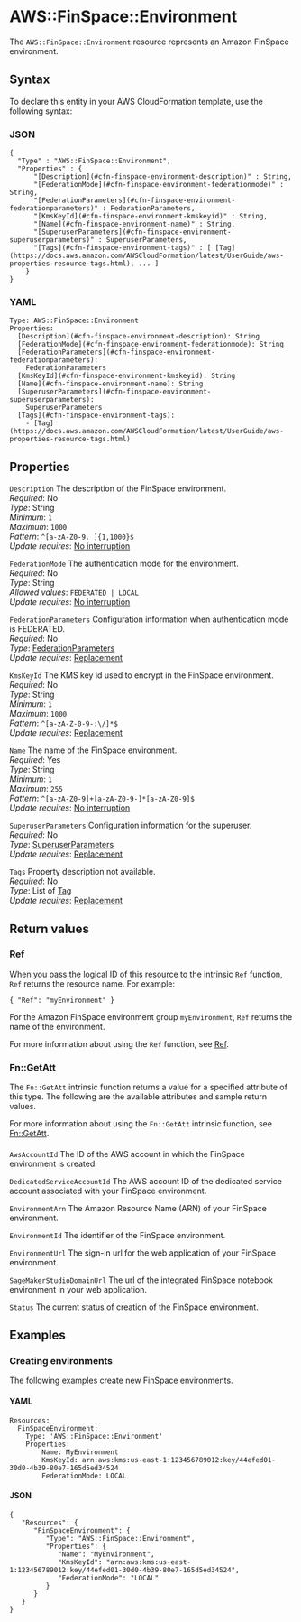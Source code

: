 # AWS::FinSpace::Environment<a name="aws-resource-finspace-environment"></a>

 The `AWS::FinSpace::Environment` resource represents an Amazon FinSpace environment\. 

## Syntax<a name="aws-resource-finspace-environment-syntax"></a>

To declare this entity in your AWS CloudFormation template, use the following syntax:

### JSON<a name="aws-resource-finspace-environment-syntax.json"></a>

```
{
  "Type" : "AWS::FinSpace::Environment",
  "Properties" : {
      "[Description](#cfn-finspace-environment-description)" : String,
      "[FederationMode](#cfn-finspace-environment-federationmode)" : String,
      "[FederationParameters](#cfn-finspace-environment-federationparameters)" : FederationParameters,
      "[KmsKeyId](#cfn-finspace-environment-kmskeyid)" : String,
      "[Name](#cfn-finspace-environment-name)" : String,
      "[SuperuserParameters](#cfn-finspace-environment-superuserparameters)" : SuperuserParameters,
      "[Tags](#cfn-finspace-environment-tags)" : [ [Tag](https://docs.aws.amazon.com/AWSCloudFormation/latest/UserGuide/aws-properties-resource-tags.html), ... ]
    }
}
```

### YAML<a name="aws-resource-finspace-environment-syntax.yaml"></a>

```
Type: AWS::FinSpace::Environment
Properties: 
  [Description](#cfn-finspace-environment-description): String
  [FederationMode](#cfn-finspace-environment-federationmode): String
  [FederationParameters](#cfn-finspace-environment-federationparameters): 
    FederationParameters
  [KmsKeyId](#cfn-finspace-environment-kmskeyid): String
  [Name](#cfn-finspace-environment-name): String
  [SuperuserParameters](#cfn-finspace-environment-superuserparameters): 
    SuperuserParameters
  [Tags](#cfn-finspace-environment-tags): 
    - [Tag](https://docs.aws.amazon.com/AWSCloudFormation/latest/UserGuide/aws-properties-resource-tags.html)
```

## Properties<a name="aws-resource-finspace-environment-properties"></a>

`Description`  <a name="cfn-finspace-environment-description"></a>
The description of the FinSpace environment\.  
*Required*: No  
*Type*: String  
*Minimum*: `1`  
*Maximum*: `1000`  
*Pattern*: `^[a-zA-Z0-9. ]{1,1000}$`  
*Update requires*: [No interruption](https://docs.aws.amazon.com/AWSCloudFormation/latest/UserGuide/using-cfn-updating-stacks-update-behaviors.html#update-no-interrupt)

`FederationMode`  <a name="cfn-finspace-environment-federationmode"></a>
The authentication mode for the environment\.  
*Required*: No  
*Type*: String  
*Allowed values*: `FEDERATED | LOCAL`  
*Update requires*: [No interruption](https://docs.aws.amazon.com/AWSCloudFormation/latest/UserGuide/using-cfn-updating-stacks-update-behaviors.html#update-no-interrupt)

`FederationParameters`  <a name="cfn-finspace-environment-federationparameters"></a>
Configuration information when authentication mode is FEDERATED\.  
*Required*: No  
*Type*: [FederationParameters](aws-properties-finspace-environment-federationparameters.md)  
*Update requires*: [Replacement](https://docs.aws.amazon.com/AWSCloudFormation/latest/UserGuide/using-cfn-updating-stacks-update-behaviors.html#update-replacement)

`KmsKeyId`  <a name="cfn-finspace-environment-kmskeyid"></a>
The KMS key id used to encrypt in the FinSpace environment\.  
*Required*: No  
*Type*: String  
*Minimum*: `1`  
*Maximum*: `1000`  
*Pattern*: `^[a-zA-Z-0-9-:\/]*$`  
*Update requires*: [Replacement](https://docs.aws.amazon.com/AWSCloudFormation/latest/UserGuide/using-cfn-updating-stacks-update-behaviors.html#update-replacement)

`Name`  <a name="cfn-finspace-environment-name"></a>
The name of the FinSpace environment\.  
*Required*: Yes  
*Type*: String  
*Minimum*: `1`  
*Maximum*: `255`  
*Pattern*: `^[a-zA-Z0-9]+[a-zA-Z0-9-]*[a-zA-Z0-9]$`  
*Update requires*: [No interruption](https://docs.aws.amazon.com/AWSCloudFormation/latest/UserGuide/using-cfn-updating-stacks-update-behaviors.html#update-no-interrupt)

`SuperuserParameters`  <a name="cfn-finspace-environment-superuserparameters"></a>
Configuration information for the superuser\.  
*Required*: No  
*Type*: [SuperuserParameters](aws-properties-finspace-environment-superuserparameters.md)  
*Update requires*: [Replacement](https://docs.aws.amazon.com/AWSCloudFormation/latest/UserGuide/using-cfn-updating-stacks-update-behaviors.html#update-replacement)

`Tags`  <a name="cfn-finspace-environment-tags"></a>
Property description not available\.  
*Required*: No  
*Type*: List of [Tag](https://docs.aws.amazon.com/AWSCloudFormation/latest/UserGuide/aws-properties-resource-tags.html)  
*Update requires*: [Replacement](https://docs.aws.amazon.com/AWSCloudFormation/latest/UserGuide/using-cfn-updating-stacks-update-behaviors.html#update-replacement)

## Return values<a name="aws-resource-finspace-environment-return-values"></a>

### Ref<a name="aws-resource-finspace-environment-return-values-ref"></a>

When you pass the logical ID of this resource to the intrinsic `Ref` function, `Ref` returns the resource name\. For example:

 `{ "Ref": "myEnvironment" }` 

For the Amazon FinSpace environment group `myEnvironment`, `Ref` returns the name of the environment\.

For more information about using the `Ref` function, see [Ref](https://docs.aws.amazon.com/AWSCloudFormation/latest/UserGuide/intrinsic-function-reference-ref.html)\.

### Fn::GetAtt<a name="aws-resource-finspace-environment-return-values-fn--getatt"></a>

The `Fn::GetAtt` intrinsic function returns a value for a specified attribute of this type\. The following are the available attributes and sample return values\.

For more information about using the `Fn::GetAtt` intrinsic function, see [Fn::GetAtt](https://docs.aws.amazon.com/AWSCloudFormation/latest/UserGuide/intrinsic-function-reference-getatt.html)\.

#### <a name="aws-resource-finspace-environment-return-values-fn--getatt-fn--getatt"></a>

`AwsAccountId`  <a name="AwsAccountId-fn::getatt"></a>
The ID of the AWS account in which the FinSpace environment is created\. 

`DedicatedServiceAccountId`  <a name="DedicatedServiceAccountId-fn::getatt"></a>
The AWS account ID of the dedicated service account associated with your FinSpace environment\. 

`EnvironmentArn`  <a name="EnvironmentArn-fn::getatt"></a>
The Amazon Resource Name \(ARN\) of your FinSpace environment\. 

`EnvironmentId`  <a name="EnvironmentId-fn::getatt"></a>
The identifier of the FinSpace environment\. 

`EnvironmentUrl`  <a name="EnvironmentUrl-fn::getatt"></a>
The sign\-in url for the web application of your FinSpace environment\. 

`SageMakerStudioDomainUrl`  <a name="SageMakerStudioDomainUrl-fn::getatt"></a>
The url of the integrated FinSpace notebook environment in your web application\. 

`Status`  <a name="Status-fn::getatt"></a>
The current status of creation of the FinSpace environment\. 

## Examples<a name="aws-resource-finspace-environment--examples"></a>



### Creating environments<a name="aws-resource-finspace-environment--examples--Creating_environments"></a>

The following examples create new FinSpace environments\.

#### YAML<a name="aws-resource-finspace-environment--examples--Creating_environments--yaml"></a>

```
Resources:
  FinSpaceEnvironment:
    Type: 'AWS::FinSpace::Environment'
    Properties:
        Name: MyEnvironment
        KmsKeyId: arn:aws:kms:us-east-1:123456789012:key/44efed01-30d0-4b39-80e7-165d5ed34524
        FederationMode: LOCAL
```

#### JSON<a name="aws-resource-finspace-environment--examples--Creating_environments--json"></a>

```
{
   "Resources": {
      "FinSpaceEnvironment": {
         "Type": "AWS::FinSpace::Environment",
         "Properties": {
            "Name": "MyEnvironment",
            "KmsKeyId": "arn:aws:kms:us-east-1:123456789012:key/44efed01-30d0-4b39-80e7-165d5ed34524",
            "FederationMode": "LOCAL"
         }
      }
   }
}
```